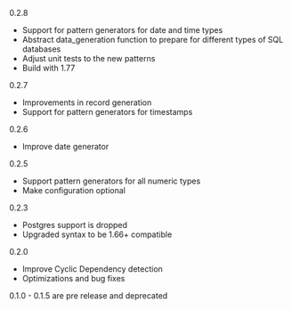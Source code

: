 0.2.8
* Support for pattern generators for date and time types
* Abstract data_generation function to prepare for different types of SQL databases
* Adjust unit tests to the new patterns
* Build with 1.77

0.2.7
* Improvements in record generation
* Support for pattern generators for timestamps

0.2.6 
* Improve date generator

0.2.5 
* Support pattern generators for all numeric types
* Make configuration optional

0.2.3
* Postgres support is dropped
* Upgraded syntax to be 1.66+ compatible 

0.2.0
* Improve Cyclic Dependency detection
* Optimizations and bug fixes

0.1.0 - 0.1.5 are pre release and deprecated 
